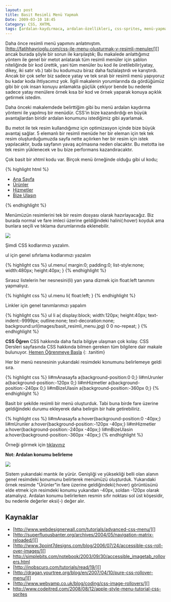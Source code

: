 ```yaml
---
layout: post
title: Basit Resimli Menü Yapmak
Date: 2009-03-10 18:45
Category: CSS, XHTML
tags: [ardalan-kaydırmaca, ardalan-özellikleri, css-sprites, menü-yapmak, resimli-menü]
---
```


Daha önce resimli menü yapımını anlatmıştım.
[http://fatihhayrioglu.com/css-ile-menu-olusturmak-v-resimli-menuler/][]
ancak burada şöyle bir sorun ile karşılaştık; Bu makalede anlattığımız
yöntem ile genel bir metot anlatarak tüm resimli menüler için şablon
niteliğinde bir kod ürettik, yani tüm menüler bu kod ile
üretilebilir(yatay, dikey, iki satır vb.) tabi bu kodumuzu biraz daha
fazlalaştırdı ve karıştırdı. Ancak bir çok sefer biz sadece yatay ve tek
sıralı bir resimli menü yapıyoruz bu kadar koda ihtiyacımız yok. İlgili
makalenin yorumlarında da gördüğümüz gibi bir çok insan konuyu anlamakta
güçlük çekiyor bende bu nedenle sadece yatay menülere örnek kısa bir kod
ve örnek yaparak konuya açıklık getirmek istedim.

Daha önceki makalemdede belirttiğim gibi bu menü ardalan kaydırma
yöntemi ile yapılmış bir menüdür. CSS'in bize kazandırdığı en büyük
avantajlardan biridir ardalan konumunu istediğimiz gibi ayarlamak.

Bu metot ile tek resim kullandığımız için optimizasyon içinde bize büyük
avantaj sağlar. 5 elemanlı bir resimli menüde her bir eleman için tek
tek resim oluşturduğumuzda sayfa nette açılırken her bir resim için
istek yapılacaktır, buda sayfanın yavaş açılmasına neden olacaktır. Bu
metotta ise tek resim yüklenecek ve bu bize performans kazandıracaktır.

Çok basit bir xhtml kodu var. Birçok menü örneğinde olduğu gibi ul kodu;

{% highlight html %}
<ul class="menu">
    <li id="mAnasayfa"><a href="#">Ana Sayfa</a></li>
    <li id="mUrunler"><a href="#">Ürünler</a></li>
    <li id="mHizmetler"><a href="#">Hizmetler</a></li>
    <li id="mBizeUlasin"><a href="#">Bize Ulaşın</a></li>
</ul>
{% endhighlight %}


Menümüzün resimlerini tek bir resim dosyası olarak hazırlayacağız. Biz
burada normal ve fare imleci üzerine geldiğindeki halini(:hover) koyduk
ama bunlara seçili ve tıklama durumlarınıda eklenebilir.

![][100]

Şimdi CSS kodlarımızı yazalım.

ul için genel sıfırlama kodlarımızı yazalım

{% highlight css %}
ul.menu{
    margin:0;
    padding:0;
    list-style:none;
    width:480px;
    height:40px;
}
{% endhighlight %}

Sırasız listelerin her nesnesini(li) yan yana dizmek için float:left
tanımını yapmalıyız.

{% highlight css %}
ul.menu li{
    float:left;
}
{% endhighlight %}

Linkler için genel tanımlarımızı yapalım

{% highlight css %}
ul li a{
    display:block;
    width:120px;
    height:40px;
    text-indent:-9999px;
    outline:none;
    text-decoration:none;
    background:url(images/basit_resimli_menu.jpg) 0 0 no-repeat;
}
{% endhighlight %}

**CSS Öğren**
CSS hakkında daha fazla bilgiye ulaşman çok kolay. CSS Dersleri sayfasında CSS hakkında bilmen gereken tüm bilgilere dair makale bulunuyor. [Hemen Öğrenmeye Başla](/css-dersleri)
{: .tanitim}


Her bir menü nesnesinin yukarıdaki resimdeki konumunu belirlemeye geldi
sıra.

{% highlight css %}
li#mAnasayfa a{background-position:0 0;}
li#mUrunler a{background-position:-120px 0;}
li#mHizmetler a{background-position:-240px 0;}
li#mBizeUlasin a{background-position:-360px 0;}
{% endhighlight %}

Basit bir şekilde resimli bir menü oluşturduk. Tabi buna birde fare
üzerine geldiğindeki durumu ekleyerek daha belirgin bir hale
getirebiliriz.

{% highlight css %}
li#mAnasayfa a:hover{background-position:0 -40px;}
li#mUrunler a:hover{background-position:-120px -40px;}
li#mHizmetler a:hover{background-position:-240px -40px;}
li#mBizeUlasin a:hover{background-position:-360px -40px;}
{% endhighlight %}

Örneği görmek için [tıklayınız][]

**Not: Ardalan konumu belirleme**

![][1]

Sistem yukarıdaki mantık ile yürür. Genişliği ve yüksekliği belli olan
alanın genel resimdeki konumunu belirterek menümüzü oluşturduk.
Yukarıdaki örnek resimde "Ürünler"in fare üzerine geldiğindeki(:hover)
görüntüsünü elde etmek için resimdeki konumu yukarıdan -40px, soldan
-120px olarak atamalıyız. Ardalan konumu belirlerken resmin sıfır
noktası sol üst köşesidir, bu nedenle değerler eksi(-) değer alır.

## Kaynaklar


-   [http://www.webdesignerwall.com/tutorials/advanced-css-menu/][]
-   [http://superfluousbanter.org/archives/2004/05/navigation-matrix-reloaded/][]
-   [http://www.3point7designs.com/blog/2006/07/24/accessible-css-roll-over-images/][]
-   http://simplebits.com/notebook/2003/09/30/accessible_imagetab_rollovers.html
-   [http://inobscuro.com/tutorials/read/19/][]
-   [http://dragan.yourtree.org/blog/en/2007/04/10/pure-css-rollover-menu/][]
-   [http://www.webvamp.co.uk/blog/coding/css-image-rollovers/][]
-   http://www.codeitred.com/2008/08/12/apple-style-menu-tutorial-css-sprites


  [http://fatihhayrioglu.com/css-ile-menu-olusturmak-v-resimli-menuler/]: http://fatihhayrioglu.com/css-ile-menu-olusturmak-v-resimli-menuler/
  [100]: /images/basit_resimli_menu.jpg
  [tıklayınız]: /dokumanlar/basit_resimli_menu.html
  [1]: /images/basit_resimli_menu_ardkaydi.jpg
  [http://www.webdesignerwall.com/tutorials/advanced-css-menu/]: http://www.webdesignerwall.com/tutorials/advanced-css-menu/
  [http://superfluousbanter.org/archives/2004/05/navigation-matrix-reloaded/]: http://superfluousbanter.org/archives/2004/05/navigation-matrix-reloaded/
  [http://www.3point7designs.com/blog/2006/07/24/accessible-css-roll-over-images/]: http://www.3point7designs.com/blog/2006/07/24/accessible-css-roll-over-images/
  [http://inobscuro.com/tutorials/read/19/]: http://inobscuro.com/tutorials/read/19/
  [http://dragan.yourtree.org/blog/en/2007/04/10/pure-css-rollover-menu/]: http://dragan.yourtree.org/blog/en/2007/04/10/pure-css-rollover-menu/
  [http://www.webvamp.co.uk/blog/coding/css-image-rollovers/]: http://www.webvamp.co.uk/blog/coding/css-image-rollovers/